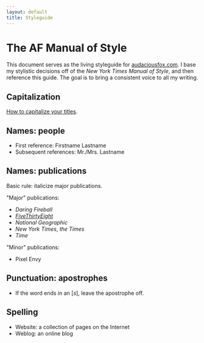 ```yaml
---
layout: default
title: Styleguide
---
```

# The AF Manual of Style

This document serves as the living styleguide for [audaciousfox.com](http://audaciousfox.com). I base my stylistic decisions off of the _New York Times Manual of Style_, and then reference this guide. The goal is to bring a consistent voice to all my writing.

## Capitalization

[How to capitalize your titles](http://titlecapitalization.com).

## Names: people

- First reference: Firstname Lastname
- Subsequent references: Mr./Mrs. Lastname

## Names: publications

Basic rule: italicize major publications.

"Major" publications:

- _Daring Fireball_
- [_FiveThirtyEight_](http://fivethirtyeight.com)
- _National Geographic_
-  _New York Times_, _the Times_
- _Time_

"Minor" publications:

- Pixel Envy 

## Punctuation: apostrophes

- If the word ends in an [_s_], leave the apostrophe off.

## Spelling

- Website: a collection of pages on the Internet
- Weblog: an online blog
